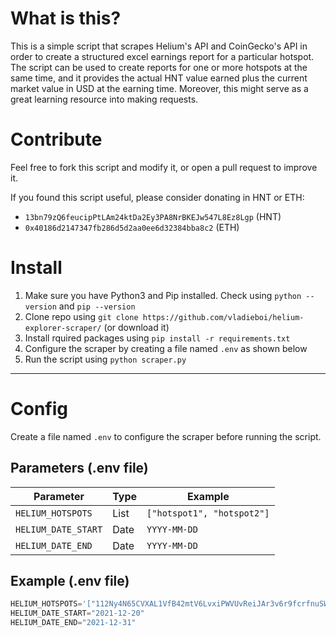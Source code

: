 # What is this?

This is a simple script that scrapes Helium's API and CoinGecko's API in order to create a structured excel earnings report for a particular hotspot. The script can be used to create reports for one or more hotspots at the same time, and it provides the actual HNT value earned plus the current market value in USD at the earning time. Moreover, this might serve as a great learning resource into making requests.

# Contribute

Feel free to fork this script and modify it, or open a pull request to improve it.

If you found this script useful, please consider donating in HNT or ETH:
- `13bn79zQ6feucipPtLAm24ktDa2Ey3PA8NrBKEJw547L8Ez8Lgp` (HNT)
- `0x40186d2147347fb286d5d2aa0ee6d32384bba8c2` (ETH)

# Install

1. Make sure you have Python3 and Pip installed. Check using `python --version` and `pip --version`
1. Clone repo using `git clone https://github.com/vladieboi/helium-explorer-scraper/` (or download it)
1. Install rquired packages using `pip install -r requirements.txt`
1. Configure the scraper by creating a file named `.env` as shown below
1. Run the script using `python scraper.py`

---

# Config

Create a file named `.env` to configure the scraper before running the script.

## Parameters (.env file)

| Parameter           | Type | Example                    |
|---------------------|------|----------------------------|
| `HELIUM_HOTSPOTS`   | List | `["hotspot1", "hotspot2"]` |
| `HELIUM_DATE_START` | Date | `YYYY-MM-DD`               |
| `HELIUM_DATE_END`   | Date | `YYYY-MM-DD`               |

## Example (.env file)

```py
HELIUM_HOTSPOTS='["112Ny4N65CVXAL1VfB42mtV6LvxiPWVUvReiJAr3v6r9fcrfnuSW", "112RWvXLnSb6Wtmw4Ftxi5CW29k2C4axdwTYGq8LkJrhrr8DcUWB"]'
HELIUM_DATE_START="2021-12-20"
HELIUM_DATE_END="2021-12-31"
```
